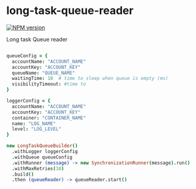 # long-task-queue-reader

[![NPM version](https://badge.fury.io/js/long-task-queue-reader.png)](http://badge.fury.io/js/long-task-queue-reader)

Long task Queue reader



```CoffeeScript

queueConfig = {
  accountName: "ACCOUNT_NAME"
  accountKey: "ACCOUNT_KEY"
  queueName: "QUEUE_NAME"
  waitingTime: 10  # time to sleep when queue is empty (ms)
  visibilityTimeout: #time to
}

loggerConfig = {
  accountName: "ACCOUNT_NAME"
  accountKey: "ACCOUNT_KEY"
  container: "CONTAINER_NAME"
  name: "LOG_NAME"
  level: "LOG_LEVEL"
}

new LongTaskQueueBuilder()
  .withLogger loggerConfig
  .withQueue queueConfig
  .withRunner (message) -> new SynchronizationRunner(message).run()
  .withMaxRetries(10)
  .build()
  .then (queueReader) -> queueReader.start()

```

